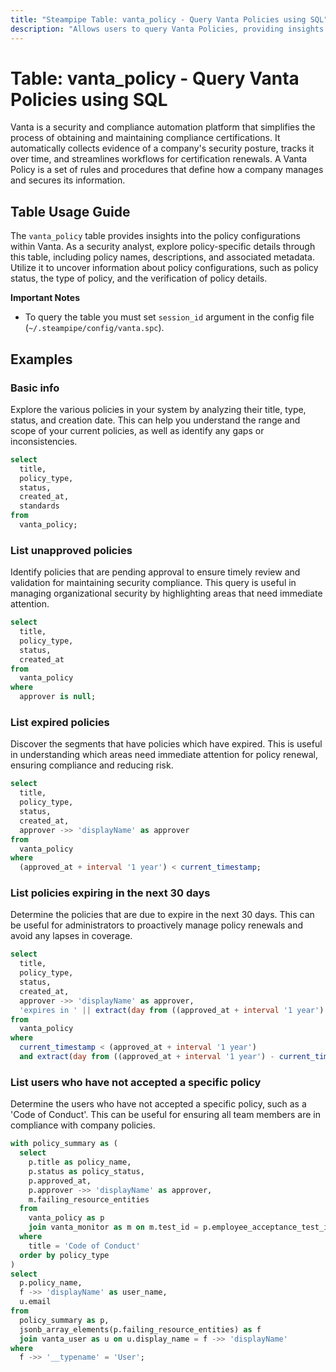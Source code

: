 ```yaml
---
title: "Steampipe Table: vanta_policy - Query Vanta Policies using SQL"
description: "Allows users to query Vanta Policies, providing insights into the policy configurations and their associated details."
---
```


# Table: vanta_policy - Query Vanta Policies using SQL

Vanta is a security and compliance automation platform that simplifies the process of obtaining and maintaining compliance certifications. It automatically collects evidence of a company's security posture, tracks it over time, and streamlines workflows for certification renewals. A Vanta Policy is a set of rules and procedures that define how a company manages and secures its information.

## Table Usage Guide

The `vanta_policy` table provides insights into the policy configurations within Vanta. As a security analyst, explore policy-specific details through this table, including policy names, descriptions, and associated metadata. Utilize it to uncover information about policy configurations, such as policy status, the type of policy, and the verification of policy details.

**Important Notes**
- To query the table you must set `session_id` argument in the config file (`~/.steampipe/config/vanta.spc`).

## Examples

### Basic info
Explore the various policies in your system by analyzing their title, type, status, and creation date. This can help you understand the range and scope of your current policies, as well as identify any gaps or inconsistencies.

```sql
select
  title,
  policy_type,
  status,
  created_at,
  standards
from
  vanta_policy;
```

### List unapproved policies
Identify policies that are pending approval to ensure timely review and validation for maintaining security compliance. This query is useful in managing organizational security by highlighting areas that need immediate attention.

```sql
select
  title,
  policy_type,
  status,
  created_at
from
  vanta_policy
where
  approver is null;
```

### List expired policies
Discover the segments that have policies which have expired. This is useful in understanding which areas need immediate attention for policy renewal, ensuring compliance and reducing risk.

```sql
select
  title,
  policy_type,
  status,
  created_at,
  approver ->> 'displayName' as approver
from
  vanta_policy
where
  (approved_at + interval '1 year') < current_timestamp;
```

### List policies expiring in the next 30 days
Determine the policies that are due to expire in the next 30 days. This can be useful for administrators to proactively manage policy renewals and avoid any lapses in coverage.

```sql
select
  title,
  policy_type,
  status,
  created_at,
  approver ->> 'displayName' as approver,
  'expires in ' || extract(day from ((approved_at + interval '1 year') - current_timestamp)) || ' day(s)' as status
from
  vanta_policy
where
  current_timestamp < (approved_at + interval '1 year')
  and extract(day from ((approved_at + interval '1 year') - current_timestamp)) <= '30';
```

### List users who have not accepted a specific policy
Determine the users who have not accepted a specific policy, such as a 'Code of Conduct'. This can be useful for ensuring all team members are in compliance with company policies.

```sql
with policy_summary as (
  select
    p.title as policy_name,
    p.status as policy_status,
    p.approved_at,
    p.approver ->> 'displayName' as approver,
    m.failing_resource_entities
  from
    vanta_policy as p
    join vanta_monitor as m on m.test_id = p.employee_acceptance_test_id
  where
    title = 'Code of Conduct'
  order by policy_type
)
select
  p.policy_name,
  f ->> 'displayName' as user_name,
  u.email
from
  policy_summary as p,
  jsonb_array_elements(p.failing_resource_entities) as f
  join vanta_user as u on u.display_name = f ->> 'displayName'
where
  f ->> '__typename' = 'User';
```